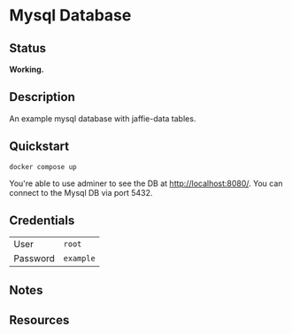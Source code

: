 # Mysql Database

## Status

**Working.**

## Description

An example mysql database with jaffie-data tables.

## Quickstart

```docker compose up```

You're able to use adminer to see the DB at <http://localhost:8080/>.  You can connect to the Mysql DB via port 5432.

## Credentials

|          |           |
| -------- | --------- |
| User     | `root`    |
| Password | `example` |

## Notes

## Resources
